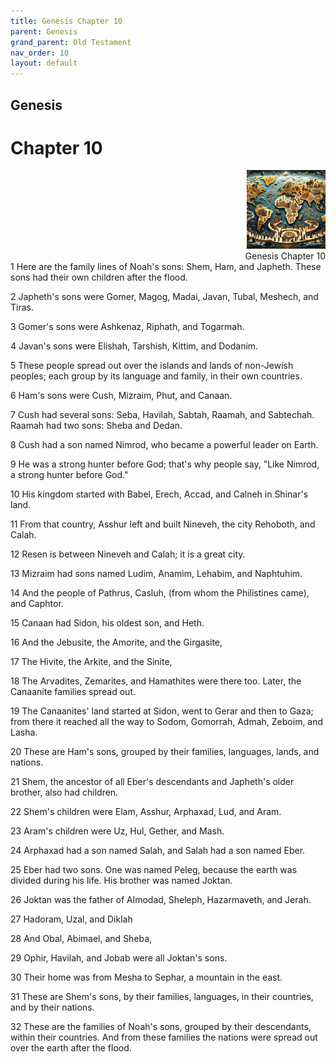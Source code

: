 ```yaml
---
title: Genesis Chapter 10
parent: Genesis
grand_parent: Old Testament
nav_order: 10
layout: default
---
```


## Genesis

# Chapter 10

<div style="clear: both; text-align: right;">
    <img src="/assets/Image/Genesis/500/10.jpg" alt="Genesis Chapter 10" class="chapter-image" style="max-width: 25%; height: auto;"/>
    <figcaption style="font-size: 14px;">Genesis Chapter 10</figcaption>
</div>
1 Here are the family lines of Noah's sons: Shem, Ham, and Japheth. These sons had their own children after the flood.

2 Japheth's sons were Gomer, Magog, Madai, Javan, Tubal, Meshech, and Tiras.

3 Gomer's sons were Ashkenaz, Riphath, and Togarmah.

4 Javan's sons were Elishah, Tarshish, Kittim, and Dodanim.

5 These people spread out over the islands and lands of non-Jewish peoples; each group by its language and family, in their own countries.

6 Ham's sons were Cush, Mizraim, Phut, and Canaan.

7 Cush had several sons: Seba, Havilah, Sabtah, Raamah, and Sabtechah. Raamah had two sons: Sheba and Dedan.

8 Cush had a son named Nimrod, who became a powerful leader on Earth.

9 He was a strong hunter before God; that's why people say, "Like Nimrod, a strong hunter before God."

10 His kingdom started with Babel, Erech, Accad, and Calneh in Shinar's land.

11 From that country, Asshur left and built Nineveh, the city Rehoboth, and Calah.

12 Resen is between Nineveh and Calah; it is a great city.

13 Mizraim had sons named Ludim, Anamim, Lehabim, and Naphtuhim.

14 And the people of Pathrus, Casluh, (from whom the Philistines came), and Caphtor.

15 Canaan had Sidon, his oldest son, and Heth.

16 And the Jebusite, the Amorite, and the Girgasite,

17 The Hivite, the Arkite, and the Sinite,

18 The Arvadites, Zemarites, and Hamathites were there too. Later, the Canaanite families spread out.

19 The Canaanites' land started at Sidon, went to Gerar and then to Gaza; from there it reached all the way to Sodom, Gomorrah, Admah, Zeboim, and Lasha.

20 These are Ham's sons, grouped by their families, languages, lands, and nations.

21 Shem, the ancestor of all Eber's descendants and Japheth's older brother, also had children.

22 Shem's children were Elam, Asshur, Arphaxad, Lud, and Aram.

23 Aram's children were Uz, Hul, Gether, and Mash.

24 Arphaxad had a son named Salah, and Salah had a son named Eber.

25 Eber had two sons. One was named Peleg, because the earth was divided during his life. His brother was named Joktan.

26 Joktan was the father of Almodad, Sheleph, Hazarmaveth, and Jerah.

27 Hadoram, Uzal, and Diklah

28 And Obal, Abimael, and Sheba,

29 Ophir, Havilah, and Jobab were all Joktan's sons.

30 Their home was from Mesha to Sephar, a mountain in the east.

31 These are Shem's sons, by their families, languages, in their countries, and by their nations.

32 These are the families of Noah's sons, grouped by their descendants, within their countries. And from these families the nations were spread out over the earth after the flood.



